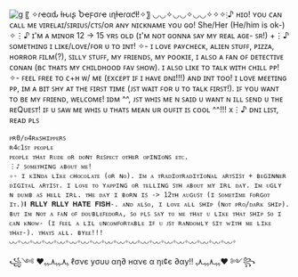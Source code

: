 ![g](https://github.com/user-attachments/assets/043b1ff5-cb9b-4747-adab-69e3bdc5287e)
〖 ✧ɾҽαԃ ƚԋιʂ Ⴆҽϝσɾҽ ιɳƚҽɾαƈƚ!✧〗
◡◡✧◡◡✧◡◡✧✧✧⋮♪ ʜɪᴏ! ʏᴏᴜ ᴄᴀɴ ᴄᴀʟʟ ᴍᴇ ᴠɪʀᴇʟᴀɪ/ꜱɪʀɪᴜꜱ/ᴄᴛꜱ/ᴏʀ ᴀɴʏ ɴɪᴄᴋɴᴀᴍᴇ ʏᴏᴜ ɢᴏ! She/Her (He/him is ok-)
✧⋮♪ ɪ'ᴍ ᴀ ᴍɪɴᴏʀ 12 -> 15 ʏʀꜱ ᴏʟᴅ (ɪ'ᴍ ɴᴏᴛ ɢᴏɴɴᴀ ꜱᴀʏ ᴍʏ ʀᴇᴀʟ ᴀɢᴇ- ꜱʀ!)
+⋮♪ ꜱᴏᴍᴇᴛʜɪɴɢ ɪ ʟɪᴋᴇ/ʟᴏᴠᴇ/ꜰᴏʀ ᴜ ᴛᴏ ɪɴᴛ!
✧- ɪ ʟᴏᴠᴇ ᴘᴀʏᴄʜᴇᴄᴋ, ᴀʟɪᴇɴ ꜱᴛᴜꜰꜰ, ᴘɪᴢᴢᴀ, ʜᴏʀʀᴏʀ ꜰɪʟᴍ(?), ꜱɪʟʟʏ ꜱᴛᴜꜰꜰ, ᴍʏ ꜰʀɪᴇɴᴅꜱ, ᴍʏ ᴘᴏᴏᴋɪᴇ, ɪ ᴀʟꜱᴏ ᴀ ꜰᴀɴ ᴏꜰ ᴅᴇᴛᴇᴄᴛɪᴠᴇ ᴄᴏɴᴀɴ (ʙᴄ ᴛʜᴀᴛꜱ ᴍʏ ᴄʜɪʟᴅʜᴏᴏᴅ ꜰᴀᴠ ꜱʜᴏᴡ). ɪ ᴀʟꜱᴏ ʟɪᴋᴇ ᴛᴏ ᴛᴀʟᴋ ᴡɪᴛʜ ᴄʜɪʟʟ ᴘᴘ!
✧- ꜰᴇᴇʟ ꜰʀᴇᴇ ᴛᴏ ᴄ+ʜ ᴡ/ ᴍᴇ (ᴇxᴄᴇᴘᴛ ɪꜰ ɪ ʜᴀᴠᴇ ᴅɴɪ!!!) ᴀɴᴅ ɪɴᴛ ᴛᴏᴏ! ɪ ʟᴏᴠᴇ ᴍᴇᴇᴛɪɴɢ ᴘᴘ, ɪᴍ ᴀ ʙɪᴛ ꜱʜʏ ᴀᴛ ᴛʜᴇ ꜰɪʀꜱᴛ ᴛɪᴍᴇ (ᴊꜱᴛ ᴡᴀɪᴛ ꜰᴏʀ ᴜ ᴛᴏ ᴛᴀʟᴋ ꜰɪʀꜱᴛ!). ɪꜰ ʏᴏᴜ ᴡᴀɴᴛ ᴛᴏ ʙᴇ ᴍʏ ꜰʀɪᴇɴᴅ, ᴡᴇʟᴄᴏᴍᴇ! ɪᴅᴍ ^^, ᴊꜱᴛ ᴡʜɪꜱ ᴍᴇ ɴ ꜱᴀɪᴅ ᴜ ᴡᴀɴᴛ ɴ ɪʟʟ ꜱᴇɴᴅ ᴜ ᴛʜᴇ ʀᴇQᴜᴇꜱᴛ! ɪꜰ ᴜ ꜱᴀᴡ ᴍᴇ ᴡʜɪꜱ ᴜ ᴛʜᴀᴛꜱ ᴍᴇᴀɴ ᴜʀ ᴏᴜꜰɪᴛ ɪꜱ ᴄᴏᴏʟ ^^!!!
x⋮♪ ᴅɴɪ ʟɪꜱᴛ, ʀᴇᴀᴅ ᴘʟꜱ

    ᴘʀ0/ᴅ4ʀᴋꜱʜɪᴘᴘᴇʀꜱ
    ʀ4ᴄ1ꜱᴛ ᴘᴇᴏᴘʟᴇ
    ᴘᴇᴏᴘʟᴇ ᴛʜᴀᴛ ʀᴜᴅᴇ ᴏʀ ᴅᴏɴᴛ ʀᴇꜱᴘᴇᴄᴛ ᴏᴛʜᴇʀ ᴏᴘɪɴɪᴏɴꜱ ᴇᴛᴄ.
    ⋮♪ ꜱᴏᴍᴇᴛʜɪɴɢ ᴀʙᴏᴜᴛ ᴍᴇ!
    ✧- ɪ ᴋɪɴᴅᴀ ʟɪᴋᴇ ᴄʜᴏᴄᴏʟᴀᴛᴇ (ᴏʀ ɴᴏ). ɪᴍ ᴀ ᴛʀᴀᴅɪᴏᴛʀᴀᴅɪᴛɪᴏɴᴀʟ ᴀʀᴛꜱɪꜱᴛ + ʙᴇɢɪɴɴᴇʀ ᴅɪɢɪᴛᴀʟ ᴀʀᴛɪꜱᴛ. ɪ ʟᴏᴠᴇ ᴛᴏ ʏᴀᴘᴘɪɴɢ ᴏʀ ᴛᴇʟʟɪɴɢ ꜱᴛʜ ᴀʙᴏᴜᴛ ᴍʏ ɪʀʟ ᴅᴀʏ. ɪᴍ ᴜɢʟʏ ɴ ᴅᴜᴍʙ ᴀꜱ ʜᴇʟʟ ɪʀʟ. ᴛʜᴇ ᴅᴀʏ ɪ ʙᴏʀɴ ɪꜱ -> 12ᴛʜ ᴀᴜɢᴜꜱᴛ (ɪ ꜱᴏᴍᴇᴛɪᴍᴇ ꜰᴏʀɢᴏᴛ ɪᴛ.)𝐈 𝐑𝐋𝐋𝐘 𝐑𝐋𝐋𝐘 𝐇𝐀𝐓𝐄 𝐅𝐈𝐒𝐇-. ᴀɴᴅ ᴀʟꜱᴏ, ɪ ʟᴏᴠᴇ ᴀʟʟ ꜱʜɪᴘ (ɴᴏᴛ ᴘʀᴏ/ᴅᴀʀᴋ ꜱʜɪᴘ). ʙᴜᴛ ɪᴍ ɴᴏᴛ ᴀ ꜰᴀɴ ᴏꜰ ᴅᴏᴜʙʟᴇꜰᴇᴅᴏʀᴀ, ꜱᴏ ᴘʟꜱ ꜱᴀʏ ᴛᴏ ᴍᴇ ᴛʜᴀᴛ ᴜ ʟɪᴋᴇ ᴛʜᴀᴛ ꜱʜɪᴘ ꜱᴏ ɪ ᴄᴀɴ ᴋɴᴏᴡ- (ɪ ꜰᴇᴇʟ ᴀ ʟɪʟ ᴜɴᴄᴏᴍꜰᴏʀᴛᴀʙʟᴇ ɪꜰ ᴜ ᴊꜱᴛ ʀᴀɴᴅᴏᴍʟʏ ꜱɪᴛ ᴡɪᴛʜ ᴍᴇ ʟɪᴋᴇ ᴛʜᴀᴛ-). ᴛʜᴀᴛꜱ ᴀʟʟ. ʙʏᴇᴇ!!!◡◡✧◡◡✧◡◡✧◡◡✧◡◡✧◡◡✧◡◡✧◡◡✧◡◡✧◡◡✧◡◡✧◡◡✧◡◡✧◡◡✧◡◡✧◡◡✧◡◡✧◡◡✧◡◡✧
꧁༺ ♥ﮩ٨ـﮩﮩ٨ـﮩﮩ ℓσνє уσυυ αη∂ нανє α ηι¢є ∂αу!! ﮩﮩـ٨ﮩﮩـ٨ﮩ♥ ༻꧂

